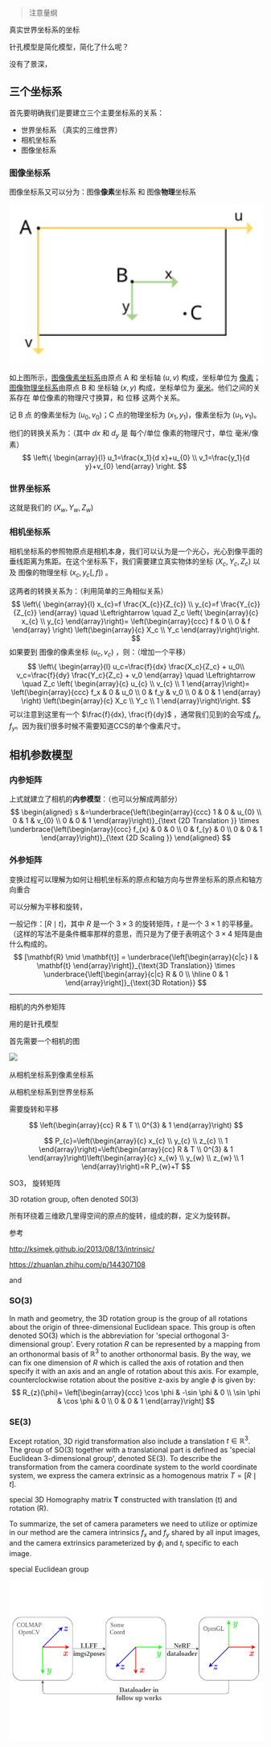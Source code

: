 > 注意量纲

真实世界坐标系的坐标



针孔模型是简化模型，简化了什么呢？

没有了景深，

## 三个坐标系

首先要明确我们是要建立三个主要坐标系的关系：

- 世界坐标系 （真实的三维世界）
- 相机坐标系
- 图像坐标系 



### 图像坐标系

图像坐标系又可以分为：图像**像素**坐标系 和 图像**物理**坐标系

<img src="https://raw.githubusercontent.com/yzy1996/Image-Hosting/master/20210430114322.svg" alt="1111" style="zoom:300%;" />

如上图所示，<u>图像像素坐标系</u>由原点 A 和 坐标轴 $(u, v)$ 构成，坐标单位为 <u>像素</u>；<u>图像物理坐标系</u>由原点 B 和 坐标轴 $(x, y)$ 构成，坐标单位为 <u>毫米</u>。他们之间的关系存在 单位像素的物理尺寸换算，和 位移 这两个关系。

记 B 点 的像素坐标为 $(u_0, v_0)$；C 点的物理坐标为 $(x_1, y_1)$，像素坐标为 $(u_1, v_1)$。

他们的转换关系为：（其中 $dx$ 和 $d_y$ 是 每个/单位 像素的物理尺寸，单位 毫米/像素）
$$
\left\{
\begin{array}{l}
u_1=\frac{x_1}{d x}+u_{0} \\
v_1=\frac{y_1}{d y}+v_{0}
\end{array}
\right.
$$

### 世界坐标系

这就是我们的 $(X_w, Y_w, Z_w)$

### 相机坐标系

相机坐标系的参照物原点是相机本身，我们可以认为是一个光心，光心到像平面的垂线距离为焦距。在这个坐标系下，我们需要建立真实物体的坐标 $(X_c, Y_c, Z_c)$ 以及 图像的物理坐标  $(x_c, y_c[, f])$ 。

这两者的转换关系为：（利用简单的三角相似关系）
$$
\left\{
\begin{array}{l}
x_{c}=f \frac{X_{c}}{Z_{c}} \\
y_{c}=f \frac{Y_{c}}{Z_{c}}
\end{array} \quad \Leftrightarrow \quad
Z_c \left(
\begin{array}{c}
x_{c} \\
y_{c}
\end{array}\right)=
\left(\begin{array}{ccc}
f & 0 \\
0 & f
\end{array}
\right)
\left(\begin{array}{c}
X_c \\
Y_c 
\end{array}\right)\right.
$$
如果要到 图像的像素坐标 $(u_c, v_c)$ ，则：（增加一个平移）
$$
\left\{
\begin{array}{l}
u_c=\frac{f}{dx} \frac{X_c}{Z_c} + u_0\\
v_c=\frac{f}{dy} \frac{Y_c}{Z_c} + v_0
\end{array} \quad \Leftrightarrow \quad
Z_c \left(
\begin{array}{c}
u_{c} \\
v_{c} \\
1
\end{array}\right)=
\left(\begin{array}{ccc}
f_x & 0 & u_0 \\
0 & f_y & v_0 \\
0 & 0 & 1
\end{array}
\right)
\left(\begin{array}{c}
X_c \\
Y_c \\
1
\end{array}\right)\right.
$$
可以注意到这里有一个 $\frac{f}{dx}, \frac{f}{dy}$ ，通常我们见到的会写成 $f_x, f_y$。因为我们很多时候不需要知道CCS的单个像素尺寸。

## 相机参数模型

### 内参矩阵

上式就建立了相机的**内参模型**：（也可以分解成两部分）
$$
\begin{aligned}
s
&=\underbrace{\left(\begin{array}{ccc}
1 & 0 & u_{0} \\
0 & 1 & v_{0} \\
0 & 0 & 1
\end{array}\right)}_{\text {2D Translation }} \times \underbrace{\left(\begin{array}{ccc}
f_{x} & 0 & 0 \\
0 & f_{y} & 0 \\
0 & 0 & 1
\end{array}\right)}_{\text {2D Scaling }}
\end{aligned}
$$

### 外参矩阵

变换过程可以理解为如何让相机坐标系的原点和轴方向与世界坐标系的原点和轴方向重合





可以分解为平移和旋转，

一般记作：$[R \mid t]$，其中 $R$ 是一个 $3 \times 3$ 的旋转矩阵，$t$ 是一个 $3 \times 1$ 的平移量。（这样的写法不是条件概率那样的意思，而只是为了便于表明这个 $3 \times 4$ 矩阵是由什么构成的。
$$
[\mathbf{R} \mid \mathbf{t}] = 
\underbrace{\left[\begin{array}{c|c}
I & \mathbf{t}
\end{array}\right]}_{\text{3D Translation}} 
\times
\underbrace{\left[\begin{array}{c|c}
R & 0 \\
\hline 0 & 1
\end{array}\right]}_{\text{3D Rotation}}
$$

---

相机的内外参矩阵

用的是针孔模型



首先需要一个相机的图

![](https://pic1.zhimg.com/80/v2-4a6c0264ff5beee7ab54c815d0e98b4c_1440w.jpg)







从相机坐标系到像素坐标系

从相机坐标系到世界坐标系

需要旋转和平移

$$
\left(\begin{array}{cc}
R & T \\
0^{3} & 1
\end{array}\right)
$$

$$
P_{c}=\left(\begin{array}{c}
x_{c} \\
y_{c} \\
z_{c} \\
1
\end{array}\right)=\left(\begin{array}{cc}
R & T \\
0^{3} & 1
\end{array}\right)\left(\begin{array}{c}
x_{w} \\
y_{w} \\
z_{w} \\
1
\end{array}\right)=R P_{w}+T
$$







SO3， 旋转矩阵



3D rotation group, often denoted S0(3)

所有环绕着三维欧几里得空间的原点的旋转，组成的群，定义为旋转群。





参考

http://ksimek.github.io/2013/08/13/intrinsic/

https://zhuanlan.zhihu.com/p/144307108









 and 





### SO(3)

In math and geometry, the 3D rotation group is the group of all rotations about the origin of three-dimensional Euclidean space. This group is often denoted SO(3) which is the abbreviation for 'special orthogonal 3-dimensional group'. Every rotation $R$​ can be represented by a mapping from an orthonormal basis of $\mathbb{R}^3$​ to another orthonormal basis. By the way, we can fix one dimension of $R$​ which is called the axis of rotation and then specify it with an axis and an angle of rotation about this axis. For example, counterclockwise rotation about the positive z-axis by angle $\phi$​​ is given by:
$$
R_{z}(\phi)=
\left[\begin{array}{ccc}
\cos \phi & -\sin \phi & 0 \\
\sin \phi & \cos \phi & 0 \\
0 & 0 & 1
\end{array}\right]
$$

### SE(3)

Except rotation, 3D rigid transformation also include a translation $t \in \mathbb{R}^3$​. The group of SO(3) together with a translational part is defined as 'special Euclidean 3-dimensional group', denoted SE(3). To describe the transformation from the camera coordinate system to the world coordinate system, we express the camera extrinsic as a homogenous matrix $T=[R \mid t]$.

special 3D Homography matrix $\mathbf{T}$ constructed with translation \(t\) and rotation \(R\).



To summarize, the set of camera parameters we need to utilize or optimize in our method are the camera intrinsics $f_x$ and $f_y$ shared by all input images, and the camera extrinsics parameterized by $\phi_i$ and $t_i$ specific to each image.







special Euclidean group





![Image](https://raw.githubusercontent.com/yzy1996/Image-Hosting/master/FQaFq6LXwAQ9Y7k.png)









